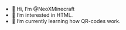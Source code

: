 - 👋 Hi, I’m @NeoXMinecraft
- 👀 I’m interested in HTML.
- 🌱 I’m currently learning how QR-codes work.
